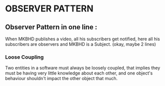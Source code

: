 # OBSERVER PATTERN 

## Observer Pattern in one line : 
When MKBHD publishes a video, all his subscribers get notified, here all his subscribers are observers and MKBHD is a Subject. (okay, maybe 2 lines) 

### Loose Coupling 
Two entities in a software must always be loosely coupled, that implies they must be having very little knowledge about each other, and one object's behaviour shouldn't impact the other object that much. 


